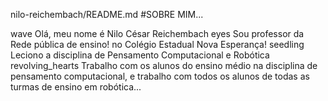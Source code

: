 nilo-reichembach/README.md
#SOBRE MIM...

wave Olá, meu nome é Nilo César Reichembach
eyes Sou professor da Rede pública de ensino! no Colégio Estadual Nova Esperança!
seedling Leciono a disciplina de Pensamento Computacional e Robótica
revolving_hearts Trabalho com os alunos do ensino médio na disciplina de pensamento computacional, e trabalho com todos os alunos de todas as turmas de ensino em robótica...
